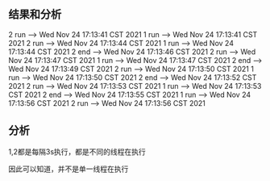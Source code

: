 ## 结果和分析

2 run --> Wed Nov 24 17:13:41 CST 2021
1 run --> Wed Nov 24 17:13:41 CST 2021
2 run --> Wed Nov 24 17:13:44 CST 2021
1 run --> Wed Nov 24 17:13:44 CST 2021
2 end --> Wed Nov 24 17:13:46 CST 2021
2 run --> Wed Nov 24 17:13:47 CST 2021
1 run --> Wed Nov 24 17:13:47 CST 2021
2 end --> Wed Nov 24 17:13:49 CST 2021
2 run --> Wed Nov 24 17:13:50 CST 2021
1 run --> Wed Nov 24 17:13:50 CST 2021
2 end --> Wed Nov 24 17:13:52 CST 2021
2 run --> Wed Nov 24 17:13:53 CST 2021
1 run --> Wed Nov 24 17:13:53 CST 2021
2 end --> Wed Nov 24 17:13:55 CST 2021
1 run --> Wed Nov 24 17:13:56 CST 2021
2 run --> Wed Nov 24 17:13:56 CST 2021

## 分析

1,2都是每隔3s执行，都是不同的线程在执行

因此可以知道，并不是单一线程在执行
